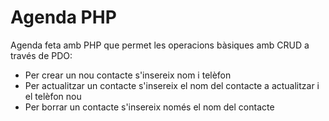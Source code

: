 # Agenda PHP
Agenda feta amb PHP que permet les operacions bàsiques amb CRUD a través de PDO:

- Per crear un nou contacte s'insereix nom i telèfon
- Per actualitzar un contacte s'insereix el nom del contacte a actualitzar i el telèfon nou
- Per borrar un contacte s'insereix només el nom del contacte
